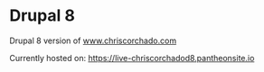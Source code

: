 # Drupal 8

Drupal 8 version of www.chriscorchado.com

Currently hosted on: <https://live-chriscorchadod8.pantheonsite.io>
